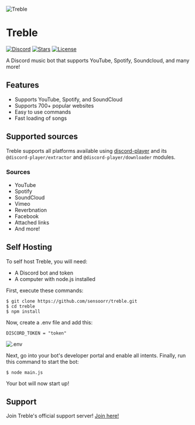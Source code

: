 ![Treble](https://i.imgur.com/uckJrMjs.png)

# Treble

[![Discord](https://img.shields.io/discord/961295522092707872?label=discord&style=for-the-badge&logo=discord&color=5865F2&logoColor=white)](https://discord.gg/Y4aehUckxa)
[![Stars](https://img.shields.io/github/stars/sensoorr/treble.svg?label=stars&style=for-the-badge&logo=github&color=5865F2&logoColor=white)](https://github.com/sensoorr/treble)
[![License](https://img.shields.io/github/license/sensoorr/treble.svg?label=license&style=for-the-badge&logo=github&color=5865F2&logoColor=white)](https://github.com/sensoorr/treble/blob/master/LICENSE)

A Discord music bot that supports YouTube, Spotify, Soundcloud, and many more!

## Features
  * Supports YouTube, Spotify, and SoundCloud
  * Supports 700+ popular websites
  * Easy to use commands
  * Fast loading of songs

## Supported sources
Treble supports all platforms available using [discord-player](https://github.com/Androz2091/discord-player) and its `@discord-player/extractor` and `@discord-player/downloader` modules.
### Sources
  * YouTube
  * Spotify
  * SoundCloud
  * Vimeo
  * Reverbnation
  * Facebook
  * Attached links
  * And more!

## Self Hosting
To self host Treble, you will need:
  * A Discord bot and token
  * A computer with node.js installed

First, execute these commands:
```
$ git clone https://github.com/sensoorr/treble.git
$ cd treble
$ npm install
```
Now, create a .env file and add this:
```
DISCORD_TOKEN = "token"
```
![.env](https://i.imgur.com/jsWS3xi.png)

Next, go into your bot's developer portal and enable all intents.
Finally, run this command to start the bot:
```
$ node main.js
```
Your bot will now start up!

## Support
Join Treble's official support server! [Join here!](https://discord.gg/Y4aehUckxa)
